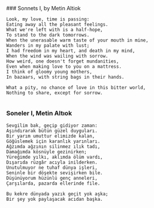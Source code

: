 <style> #content { width: inherit !important; } </style>
<div style="float:left">
### Sonnets I, by Metin Altiok

```
Look, my love, time is passing:
Eating away all the pleasant feelings.
What we're left with is a half-hope,
To stand to the dark tomorrows.
When the unerasable warm taste of your mouth in mine,
Wanders in my palate with lust;
I had freedom in my heart, and death in my mind,
When the wind was wailing with sorrow.
How weird, one doesn't forget mundanities,
Even when making love to you on a mattress.
I think of gloomy young mothers,
In bazaars, with string bags in their hands.

What a pity, no chance of love in this bitter world,
Nothing to share, except for sorrow.
```

</div><div style="float: left">

### Soneler I, Metin Altıok

```
Sevgilim bak, geçip gidiyor zaman:
Aşındırarak bütün güzel duyguları.
Bir yarım umuttur elimizde kalan,
Göğüslemek için karanlık yarınları.
Ağzımda ağzının silinmez ılık tadı,
Damağımda kösnüyle gezinirken;
Yüreğimde yılkı, aklımda ölüm vardı,
Dışarıda rüzgâr acıyla inilderken.
Unutulmuyor ne tuhaf dünya işleri,
Seninle bir döşekte sevişirken bile.
Düşünüyorum hüzünlü genç anneleri,
Çarşılarda, pazarda ellerinde file.

Bu kekre dünyada yazık geçit yok aşka;
Bir şey yok paylaşacak acıdan başka.
```
</div>
